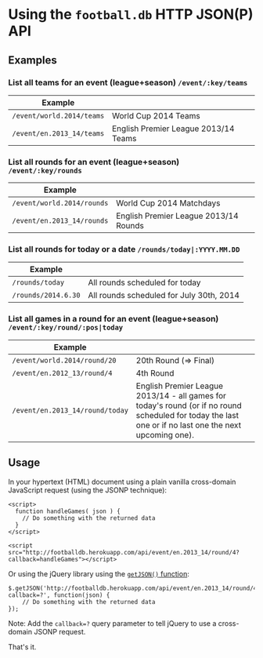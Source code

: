 # Using the `football.db` HTTP JSON(P) API


## Examples


### List all teams for an event (league+season) `/event/:key/teams`

| Example                    |     |
| -------------------------- | --- |
| `/event/world.2014/teams`  |  World Cup 2014 Teams                  |
| `/event/en.2013_14/teams`  |  English Premier League 2013/14 Teams  |


### List all rounds for an event (league+season) `/event/:key/rounds`

| Example                     |     |
| --------------------------- | --- |
| `/event/world.2014/rounds`  | World Cup 2014 Matchdays              |
| `/event/en.2013_14/rounds`  | English Premier League 2013/14 Rounds |


### List all rounds for today or a date `/rounds/today|:YYYY.MM.DD`

| Example              |     |
| -------------------- | --- |
| `/rounds/today`      |   All rounds scheduled for today             |
| `/rounds/2014.6.30`  |   All rounds scheduled for July 30th, 2014   |


### List all games in a round for an event (league+season) `/event/:key/round/:pos|today`

| Example                          |     |
| -------------------------------- | --- |
| `/event/world.2014/round/20`     | 20th Round (=> Final)    |
| `/event/en.2012_13/round/4`      | 4th Round                | 
| `/event/en.2013_14/round/today`  | English Premier League 2013/14 - all games for today's round (or if no round scheduled for today the last one or if no last one the next upcoming one). |



## Usage

In your hypertext (HTML) document using a plain vanilla cross-domain JavaScript
request (using the JSONP technique):

~~~
<script>
  function handleGames( json ) {
    // Do something with the returned data
  }
</script>
    
<script src="http://footballdb.herokuapp.com/api/event/en.2013_14/round/4?callback=handleGames"></script>
~~~


Or using the jQuery library using the [`getJSON()` function](http://api.jquery.com/jQuery.getJSON):

~~~
$.getJSON('http://footballdb.herokuapp.com/api/event/en.2013_14/round/4?callback=?', function(json) {
    // Do something with the returned data
});
~~~

Note: Add the `callback=?` query parameter to tell jQuery to use a cross-domain JSONP request.

That's it.

